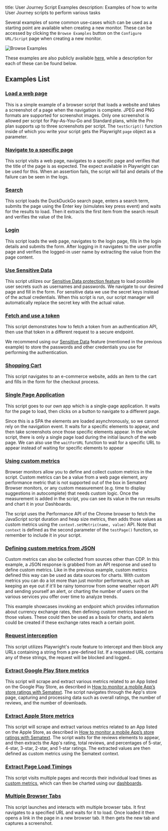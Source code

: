 title: User Journey Script Examples
description: Examples of how to write User Journey scripts to perform various tasks

Several examples of some common use-cases which can be used as a starting point are available when creating a new monitor. These can be accessed by clicking the `Browse Examples` button on the `Configure URL/Script` page when creating a new monitor.

![Browse Examples](../../images/synthetics/browse-ujs-examples.png)

These examples are also publicly available [here](https://github.com/sematext/docs/tree/master/docs/synthetics/playwright-scripts), while a description for each of these can be found below.


## Examples List

### [Load a web page](https://github.com/sematext/docs/tree/master/docs/synthetics/playwright-scripts/load-web-page.js)

This is a simple example of a browser script that loads a website and takes a screenshot of a page when the navigation is complete. JPEG and PNG formats are supported for screenshot images. Only one screenshot is allowed per script for Pay-As-You-Go and Standard plans, while the Pro plan supports up to three screenshots per script. The `testScript()` function inside of which you write your script gets the Playwright `page` object as a parameter.



### [Navigate to a specific page](https://github.com/sematext/docs/tree/master/docs/synthetics/playwright-scripts/navigate-specific-page.js)

This script visits a web page, navigates to a specific page and verifies that the title of the page is as expected. The expect available in Playwright can be used for this. When an assertion fails, the script will fail and details of the failure can be seen in the logs.



### [Search](https://github.com/sematext/docs/tree/master/docs/synthetics/playwright-scripts/open-search-page.js)

This script loads the DuckDuckGo search page, enters a search term, submits the page using the Enter key (simulates key press event) and waits for the results to load. Then it extracts the first item from the search result and verifies the value of the link.



### [Login](https://github.com/sematext/docs/tree/master/docs/synthetics/playwright-scripts/login-wiki.js)

This script loads the web page, navigates to the login page, fills in the login details and submits the form. After logging in it navigates to the user profile page and verifies the logged-in user name by extracting the value from the page content.



### [Use Sensitive Data](https://github.com/sematext/docs/tree/master/docs/synthetics/playwright-scripts/use-sensitive-data.js)

This script utilizes our [Sensitive Data protection feature](./sensitive-data.md) to load possible user secrets such as usernames and passwords. We navigate to our desired page and fill in the form. For sensitive data we use the secret keys instead of the actual credentials. When this script is run, our script manager will automatically replace the secret key with the actual value.



### [Fetch and use a token](https://github.com/sematext/docs/tree/master/docs/synthetics/playwright-scripts/fetch-use-token.js)

This script demonstrates how to fetch a token from an authentication API, then use that token in a different request to a secure endpoint.

We recommend using our [Sensitive Data](./sensitive-data.md) feature (mentioned in the previous example) to store the passwords and other credentials you use for performing the authentication. 



### [Shopping Cart](https://github.com/sematext/docs/tree/master/docs/synthetics/playwright-scripts/shopping-cart.js)

This script navigates to an e-commerce website, adds an item to the cart and fills in the form for the checkout process.



### [Single Page Application](https://github.com/sematext/docs/tree/master/docs/synthetics/playwright-scripts/single-page-app.js)

This script goes to our own app which is a single-page application. It waits for the page to load, then clicks on a button to navigate to a different page. 

Since this is a SPA the elements are loaded asynchronously, so we cannot rely on the navigation event. It waits for a specific elements to appear, and then take screenshots once those specific elements appear. In the whole script, there is only a single page load during the initial launch of the web page. 
We can also use the `waitForURL` function to wait for a specific URL to appear instead of waiting for specific elements to appear



### [Using custom metrics](https://github.com/sematext/docs/tree/master/docs/synthetics/playwright-scripts/custom-metric.js)

Browser monitors allow you to define and collect custom metrics in the script. Custom metrics can be a value from a web page element, any performance metric that is not supported out of the box in Sematext Browser monitors, or any custom measurement (e.g. time to display suggestions in autocomplete) that needs custom logic. Once the measurement is added in the script, you can see its value in the run results and chart it in your Dashboards.

The script uses the Performance API of the Chrome browser to fetch the JavaScript script duration and heap size metrics, then adds those values as custom metrics using the `context.setMetric(name, value)` API. Note that `context` is defined as the second parameter of the `testPage()` function, so remember to include it in your script.



### [Defining custom metrics from JSON](https://github.com/sematext/docs/tree/master/docs/synthetics/playwright-scripts/custom-metric-json.js)

Custom metrics can also be collected from sources other than CDP. In this example, a JSON response is grabbed from an API response and used to define custom metrics. Like in the previous example, custom metrics defined this way can be used as data sources for charts. With custom metrics you can do a lot more than just monitor performance, such as keeping an eye out if it'll be rainy tomorrow from some weather report API and sending yourself an alert, or charting the number of users on the various services you offer over time to analyze trends.

This example showcases invoking an endpoint which provides information about currency exchange rates, then defining custom metrics based on those values. These could then be used as a basis for charts, and alerts could be created if these exchange rates reach a certain point.



### [Request interception](https://github.com/sematext/docs/tree/master/docs/synthetics/playwright-scripts/request-interception.js)

This script utilizes Playwright's route feature to intercept and then block any URLs containing a string from a pre-defined list. If a requested URL contains any of these strings, the request will be blocked and logged..


### [Extract Google Play Store metrics](https://github.com/sematext/docs/tree/master/docs/synthetics/playwright-scripts/google-play.js)

This script will scrape and extract various metrics related to an App listed on the Google Play Store, as described in [How to monitor a mobile App’s store ratings with Sematext](https://sematext.com/blog/how-to-monitor-mobile-app-store-ratings-with-sematext/).
The script navigates through the App's store page, capturing and processing data such as overall ratings, the number of reviews, and the number of downloads.



### [Extract Apple Store metrics](https://github.com/sematext/docs/tree/master/docs/synthetics/playwright-scripts/apple-store.js)

This script will scrape and extract various metrics related to an App listed on the Apple Store, as described in [How to monitor a mobile App’s store ratings with Sematext](https://sematext.com/blog/how-to-monitor-mobile-app-store-ratings-with-sematext/).
The script waits for the reviews elements to appear, and then extracts the App's rating, total reviews, and percentages of 5-star, 4-star, 3-star, 2-star, and 1-star ratings. The extracted values are then defined as custom metrics using the Sematext context.

### [Extract Page Load Timings](https://github.com/sematext/docs/tree/master/docs/synthetics/playwright-scripts/multiple-page-load-times.js)

This script visits multiple pages and records their individual load times as [custom metrics](https://sematext.com/docs/synthetics/metrics/#custom-metrics), which can then be charted using our [dashboards](https://sematext.com/docs/dashboards/).

### [Multiple Browser Tabs](https://github.com/sematext/docs/tree/master/docs/synthetics/playwright-scripts/multi-tab.js)

This script launches and interacts with multiple browser tabs. It first navigates to a specified URL and waits for it to load. Once loaded it then opens a link in the page in a new browser tab. It then gets the new tab and captures a screenshot.
